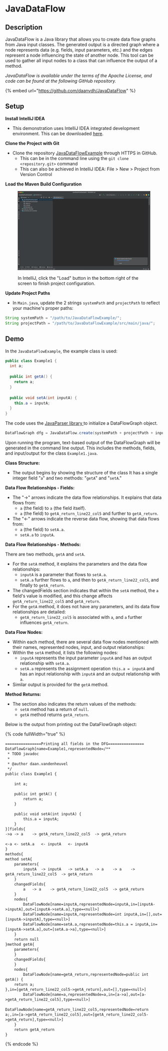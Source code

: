 # JavaDataFlow

## Description

JavaDataFlow is a Java library that allows you to create data flow graphs from Java input classes. The generated output is a directed graph where a node represents data (e.g. fields, input parameters, etc.) and the edges represent a node influencing the state of another node. This tool can be used to gather all input nodes to a class that can influence the output of a method.



_JavaDataFlow is available under the terms of the Apache License, and code can be found at the following GitHub repository._

{% embed url="https://github.com/daanvdh/JavaDataFlow" %}

## Setup

**Install IntelliJ IDEA**

* This demonstration uses IntelliJ IDEA integrated development environment. This can be downloaded [here](https://www.jetbrains.com/idea/).

**Clone the Project with Git**

* Clone the repository [JavaDataFlowExample](https://github.com/daanvdh/JavaDataFlowExample) through HTTPS in GitHub.
  * This can be in the command line using the `git clone <repository.git>` command
  * This can also be achieved in IntelliJ IDEA: File > New > Project from Version Control

**Load the Maven Build Configuration**

<figure><img src="../../.gitbook/assets/image.png" alt=""><figcaption><p>In IntelliJ, click the "Load" button in the bottom right of the screen to finish project configuration.</p></figcaption></figure>

**Update Project Paths**

* In `Main.java`, update the 2 strings `systemPath` and `projectPath` to reflect your machine's proper paths:

```java
String systemPath = "/path/to/JavaDataFlowExample/";
String projectPath = "/path/to/JavaDataFlowExample/src/main/java/";
```

## Demo

In the `JavaDataFlowExample`, the example class is used:

```java
public class Example1 {
  int a;

  public int getA() {
    return a;
  }

  public void setA(int inputA) {
    this.a = inputA;
  }
}
```



The code uses the [JavaParser library ](https://javaparser.org/)to initialize a DataFlowGraph object.&#x20;

```java
DataFlowGraph dfg = JavaDataFlow.create(systemPath + projectPath + inputClass);
```

Upon running the program, text-based output of the DataFlowGraph will be generated in the command line output. This includes the methods, fields, and input/output for the class `Example1.java`.



**Class Structure:**

* The output begins by showing the structure of the class It has a single integer field "`a`" and two methods: "`getA`" and "`setA`."

**Data Flow Relationships - Fields:**

* The "->" arrows indicate the data flow relationships. It explains that data flows from:
  * `a` (the field) to `a` (the field itself).
  * `a` (the field) to `getA_return_line22_col5` and further to `getA_return`.
* The "<-" arrows indicate the reverse data flow, showing that data flows from:
  * `a` (the field) to `setA.a`.
  * `setA.a` to `inputA`.

**Data Flow Relationships - Methods:**

There are two methods, `getA` and `setA`.

* For the `setA` method, it explains the parameters and the data flow relationships:
  * `inputA` is a parameter that flows to `setA.a`.
  * `setA.a` further flows to `a`, and then to `getA_return_line22_col5`, and finally to `getA_return`.
* The changedFields section indicates that within the `setA` method, the `a` field's value is modified, and this change affects `getA_return_line22_col5` and `getA_return`.
* For the `getA` method, it does not have any parameters, and its data flow relationships are detailed:
  * `getA_return_line22_col5` is associated with `a`, and `a` further influences `getA_return`.

**Data Flow Nodes:**

* Within each method, there are several data flow nodes mentioned with their names, represented nodes, input, and output relationships:
* Within the `setA` method, it lists the following nodes:
  * `inputA` represents the input parameter `inputA` and has an output relationship with `setA.a`.
  * `setA.a` represents the assignment operation `this.a = inputA` and has an input relationship with `inputA` and an output relationship with `a`.
* Similar output is provided for the `getA` method.

**Method Returns:**

* The section also indicates the return values of the methods:
  * `setA` method has a return of `null`.
  * `getA` method returns `getA_return`.



Below is the output from printing out the DataFlowGraph object:

{% code fullWidth="true" %}
```
================Printing all fields in the DFG================
DataFlowGraph[name=Example1,representedNode=/**
 * TODO javadoc
 *
 * @author daan.vandenheuvel
 */
public class Example1 {

    int a;

    public int getA() {
        return a;
    }

    public void setA(int inputA) {
        this.a = inputA;
    }
}]fields{
->a	-> a	-> getA_return_line22_col5	-> getA_return

<-a	<- setA.a	<- inputA	<- inputA
}
methods{
method setA{
	parameters{
		inputA	-> inputA	-> setA.a	-> a	-> a	-> getA_return_line22_col5	-> getA_return
	}
	changedFields{
		a	-> a	-> getA_return_line22_col5	-> getA_return
	}
	nodes{
		DataFlowNode[name=inputA,representedNode=inputA,in=[inputA->inputA],out=[inputA->setA.a],type=<null>]
		DataFlowNode[name=inputA,representedNode=int inputA,in=[],out=[inputA->inputA],type=<null>]
		DataFlowNode[name=setA.a,representedNode=this.a = inputA,in=[inputA->setA.a],out=[setA.a->a],type=<null>]
	}
	return null
}method getA{
	parameters{
	}
	changedFields{
	}
	nodes{
		DataFlowNode[name=getA_return,representedNode=public int getA() {
    return a;
},in=[getA_return_line22_col5->getA_return],out=[],type=<null>]
		DataFlowNode[name=a,representedNode=a,in=[a->a],out=[a->getA_return_line22_col5],type=<null>]
		DataFlowNode[name=getA_return_line22_col5,representedNode=return a;,in=[a->getA_return_line22_col5],out=[getA_return_line22_col5->getA_return],type=<null>]
	}
	return getA_return
}
```
{% endcode %}

